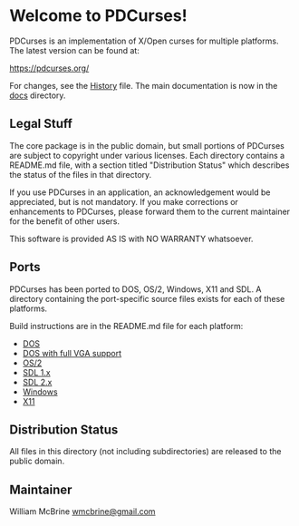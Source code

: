 Welcome to PDCurses!
====================

PDCurses is an implementation of X/Open curses for multiple platforms.
The latest version can be found at:

   https://pdcurses.org/

For changes, see the [History] file. The main documentation is now in
the [docs] directory.


Legal Stuff
-----------

The core package is in the public domain, but small portions of PDCurses
are subject to copyright under various licenses.  Each directory
contains a README.md file, with a section titled "Distribution Status"
which describes the status of the files in that directory.

If you use PDCurses in an application, an acknowledgement would be
appreciated, but is not mandatory. If you make corrections or
enhancements to PDCurses, please forward them to the current maintainer
for the benefit of other users.

This software is provided AS IS with NO WARRANTY whatsoever.


Ports
-----

PDCurses has been ported to DOS, OS/2, Windows, X11 and SDL. A directory
containing the port-specific source files exists for each of these
platforms.

Build instructions are in the README.md file for each platform:

-  [DOS]
-  [DOS with full VGA support]
-  [OS/2]
-  [SDL 1.x]
-  [SDL 2.x]
-  [Windows]
-  [X11]


Distribution Status
-------------------

All files in this directory (not including subdirectories) are released
to the public domain.


Maintainer
----------

William McBrine <wmcbrine@gmail.com>

[History]: docs/HISTORY.md
[docs]: docs/README.md
[DOS]: dos/README.md
[DOS with full VGA support]: dosvga/README.md
[OS/2]: os2/README.md
[SDL 1.x]: sdl1/README.md
[SDL 2.x]: sdl2/README.md
[Windows]: wincon/README.md
[X11]: x11/README.md
